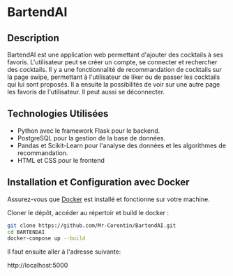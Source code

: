 # BartendAI

## Description
BartendAI est une application web permettant d'ajouter des cocktails à ses favoris. L'utilisateur peut se créer un compte, se connecter et rechercher des cocktails. Il y a une fonctionnalité de recommandation de cocktails sur la page swipe, permettant à l'utilisateur de liker ou de passer les cocktails qui lui sont proposés. Il a ensuite la possibilités de voir sur une autre page les favoris de l'utilisateur. Il peut aussi se déconnecter. 

## Technologies Utilisées
- Python avec le framework Flask pour le backend.
- PostgreSQL pour la gestion de la base de données.
- Pandas et Scikit-Learn pour l'analyse des données et les algorithmes de recommandation.
- HTML et CSS pour le frontend

## Installation et Configuration avec Docker

Assurez-vous que [Docker](https://www.docker.com/get-started) est installé et fonctionne sur votre machine.

Cloner le dépôt, accéder au répertoir et build le docker :

```sh
git clone https://github.com/Mr-Corentin/BartendAI.git
cd BARTENDAI
docker-compose up --build

```
Il faut ensuite aller à l'adresse suivante: 

http://localhost:5000


